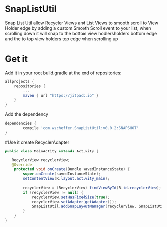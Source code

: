 # SnapListUtil
Snap List Util allow Recycler Views and List Views to smooth scroll to View Holder edge by adding a custom Smooth Scroll event to your list,
when scrolling down it will snap to the bottom view hodlersholders bottom edge and the to top view holders top edge when scrolling up

# Get it
Add it in your root build.gradle at the end of repositories:
```groovy
allprojects {
	repositories {
		...
		maven { url "https://jitpack.io" }
	}
}
```
Add the dependency
```groovy
dependencies {
        compile 'com.wscheffer.SnapListUtil:v0.0.2:SNAPSHOT'
}
```

#Use it create RecyclerAdapter

```java
public class MainActity extends Activity { 

   RecyclerView recyclerView;
   @Override
    protected void onCreate(Bundle savedInstanceState) {
        super.onCreate(savedInstanceState);
        setContentView(R.layout.activity_main);
        
        recyclerView = (RecyclerView) findViewById(R.id.recyclerView);
        if (recyclerView != null) {
            recyclerView.setHasFixedSize(true);
            recyclerView.setAdapter(getAdapter()); 
            SnapListUtil.addSnapLayoutManager(recyclerView, SnapListUtil.LayoutManagerType.LINEAR, RecyclerView.VERTICAL, false);
        }
    }
}
```
